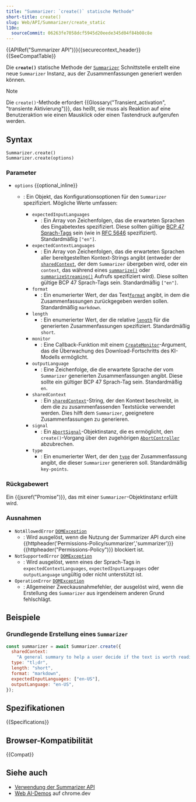 ```yaml
---
title: "Summarizer: `create()` statische Methode"
short-title: create()
slug: Web/API/Summarizer/create_static
l10n:
  sourceCommit: 06263fe7058dcf5945d20eede345d04f84b08c8e
---
```


{{APIRef("Summarizer API")}}{{securecontext_header}}{{SeeCompatTable}}

Die **`create()`** statische Methode der [`Summarizer`](/de/docs/Web/API/Summarizer) Schnittstelle erstellt eine neue `Summarizer` Instanz, aus der Zusammenfassungen generiert werden können.

> [!NOTE]
> Die `create()`-Methode erfordert {{Glossary("Transient_activation", "transiente Aktivierung")}}, das heißt, sie muss als Reaktion auf eine Benutzeraktion wie einen Mausklick oder einen Tastendruck aufgerufen werden.

## Syntax

```js-nolint
Summarizer.create()
Summarizer.create(options)
```

### Parameter

- `options` {{optional_inline}}

  - : Ein Objekt, das Konfigurationsoptionen für den `Summarizer` spezifiziert. Mögliche Werte umfassen:

    - `expectedInputLanguages`
      - : Ein Array von Zeichenfolgen, das die erwarteten Sprachen des Eingabetextes spezifiziert. Diese sollten gültige [BCP 47 Sprach-Tags](https://en.wikipedia.org/wiki/IETF_language_tag#List_of_common_primary_language_subtags) sein (wie in [RFC 5646](https://datatracker.ietf.org/doc/html/rfc5646) spezifiziert). Standardmäßig `["en"]`.
    - `expectedContextLanguages`
      - : Ein Array von Zeichenfolgen, das die erwarteten Sprachen aller bereitgestellten Kontext-Strings angibt (entweder der [`sharedContext`](#sharedContext), der dem `Summarizer` übergeben wird, oder ein `context`, das während eines [`summarize()`](/de/docs/Web/API/Summarizer/summarize) oder [`summarizeStreaming()`](/de/docs/Web/API/Summarizer/summarizeStreaming) Aufrufs spezifiziert wird). Diese sollten gültige BCP 47 Sprach-Tags sein. Standardmäßig `["en"]`.
    - `format`
      - : Ein enumerierter Wert, der das Text[`format`](/de/docs/Web/API/Summarizer/format) angibt, in dem die Zusammenfassungen zurückgegeben werden sollen. Standardmäßig `markdown`.
    - `length`
      - : Ein enumerierter Wert, der die relative [`length`](/de/docs/Web/API/Summarizer/length) für die generierten Zusammenfassungen spezifiziert. Standardmäßig `short`.
    - `monitor`
      - : Eine Callback-Funktion mit einem [`CreateMonitor`](/de/docs/Web/API/CreateMonitor)-Argument, das die Überwachung des Download-Fortschritts des KI-Modells ermöglicht.
    - `outputLanguage`
      - : Eine Zeichenfolge, die die erwartete Sprache der vom `Summarizer` generierten Zusammenfassungen angibt. Diese sollte ein gültiger BCP 47 Sprach-Tag sein. Standardmäßig `en`.
    - `sharedContext`
      - : Ein [`sharedContext`](/de/docs/Web/API/Summarizer/sharedContext)-String, der den Kontext beschreibt, in dem die zu zusammenfassenden Textstücke verwendet werden. Dies hilft dem `Summarizer`, geeignetere Zusammenfassungen zu generieren.
    - `signal`
      - : Ein [`AbortSignal`](/de/docs/Web/API/AbortSignal)-Objektinstanz, die es ermöglicht, den `create()`-Vorgang über den zugehörigen [`AbortController`](/de/docs/Web/API/AbortController) abzubrechen.
    - `type`
      - : Ein enumerierter Wert, der den [`type`](/de/docs/Web/API/Summarizer/type) der Zusammenfassung angibt, die dieser `Summarizer` generieren soll. Standardmäßig `key-points`.

### Rückgabewert

Ein {{jsxref("Promise")}}, das mit einer `Summarizer`-Objektinstanz erfüllt wird.

### Ausnahmen

- `NotAllowedError` [`DOMException`](/de/docs/Web/API/DOMException)
  - : Wird ausgelöst, wenn die Nutzung der Summarizer API durch eine {{httpheader('Permissions-Policy/summarizer','summarizer')}} {{httpheader("Permissions-Policy")}} blockiert ist.
- `NotSupportedError` [`DOMException`](/de/docs/Web/API/DOMException)
  - : Wird ausgelöst, wenn eines der Sprach-Tags in `expectedContextLanguages`, `expectedInputLanguages` oder `outputLanguage` ungültig oder nicht unterstützt ist.
- `OperationError` [`DOMException`](/de/docs/Web/API/DOMException)
  - : Allgemeiner Zweckausnahmefehler, der ausgelöst wird, wenn die Erstellung des `Summarizer` aus irgendeinem anderen Grund fehlschlägt.

## Beispiele

### Grundlegende Erstellung eines `Summarizer`

```js
const summarizer = await Summarizer.create({
  sharedContext:
    "A general summary to help a user decide if the text is worth reading",
  type: "tl;dr",
  length: "short",
  format: "markdown",
  expectedInputLanguages: ["en-US"],
  outputLanguage: "en-US",
});
```

## Spezifikationen

{{Specifications}}

## Browser-Kompatibilität

{{Compat}}

## Siehe auch

- [Verwendung der Summarizer API](/de/docs/Web/API/Summarizer_API/Using)
- [Web AI-Demos](https://chrome.dev/web-ai-demos/) auf chrome.dev
